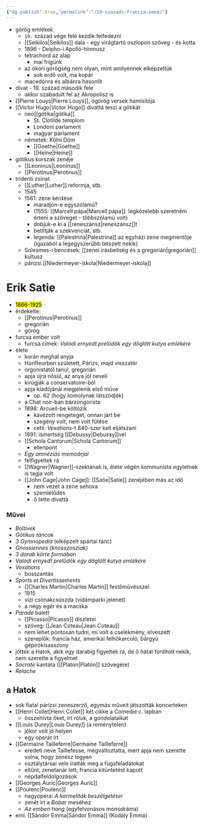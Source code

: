 ```yaml
---
{"dg-publish":true,"permalink":"/19-szazadi-francia-zene/"}
---
```


- görög emlékek
	- `19.` század vége felé kezdik felfedezni
	- [[Seikilos\|Seikilos]] dala - egy virágtartó oszlopon szöveg - és kotta
	- 1896 - Delpho-i Apolló-himnusz
	- tetrachord az alap
		- mai frígünk
	- az ókori görögség nem olyan, mint amilyennek elképzeltük
		- sok erdő volt, ma kopár
	- macedónra és albánra hasonlít
- divat - 19. század második fele
	- akkor szabadult fel az Akropolisz is
- [[Pierre Louys\|Pierre Louys]], ógörög versek hamisítója
- [[Victor Hugo\|Victor Hugo]] divattá teszi a gótikát
	- neo[[gótika\|gótika]]
		- St. Clotilde templom
		- Londoni parlament
		- magyar parlament
	- németek: Kölni Dóm
		- [[Goethe\|Goethe]]
		- [[Heine\|Heine]]
- gótikus korszak zenéje
	- [[Leoninus\|Leoninus]]
	- [[Perotinus\|Perotinus]]
- tridenti zsinat
	- [[Luther\|Luther]] reformja, stb.
	- 1545
	- 1561: zene kérdése
		- maradjon-e egyszólamú?
		- (1555: [[Marcell pápa\|Marcell pápa]]: legközelebb szeretném érteni a szöveget - többszólamú volt)
		- dobjuk-e ki a [[reneszánsz\|reneszánsz]]t
		- betiltják a szekvenciát, stb.
		- legenda: [[Palestrina\|Palestrina]] az egyházi zene megmentője (igazából a legegyszerűbb tetszett nekik)
	- Solesmes-i bencések: [[zenei írásbeliség és a gregorián\|gregorián]] kultusz
	- párizsi [[Niedermeyer-iskola\|Niedermeyer-iskola]]

# Erik Satie
- <mark>1866-1925</mark>
- érdekelte:
	- [[Perotinus\|Perotinus]]
	- gregorián
	- görög
- furcsa ember volt
	- furcsa címek: *Valódi ernyedt prelűdök egy döglött kutya emlékére*
- élete
	- korán meghal anyja
	- Honfleurben született, Párizs, majd visszatér
	- orgonistától tanul, gregorián
	- apja újra nősül, az anya jól neveli
	- kirúgják a conservatoire-ból
	- apja kiadójánál megjelenik első műve
		- op. 62 (hogy komolynak látszódjék)
	- a Chat noir-ban bárzongorista
	- 1898: Arcueil-be költözik
		- kávézott rengeteget, onnan járt be
		- szegény volt, nem volt fűtése
		- cetli: *Vexations*-t 840-szer kell eljátszani
	- 1891: ismertség [[Debussy\|Debussy]]vel
	- [[Schola Cantorum\|Schola Cantorum]]
		- ellenpont
	- *Egy amnéziás memoárjai*
	- felfigyeltek rá
	- [[Wagner\|Wagner]]-szektának is, élete végén kommunista egyletnek is tagja volt
	- [[John Cage\|John Cage]]: [[Satie\|Satie]] zenéjében más az idő
		- nem vezet a zene sehova
		- szemlélődés
		- ő tette divattá
### Művei
- *Boltívek*
- *Gótikus táncok*
- *3 Gymnopedia* (elképzelt spártai tánc)
- *Gnossiennes (knosszosziak)*
- *3 darab körte formában*
- *Valódi ernyedt prelűdök egy döglött kutya emlékére*
- *Vexations*
	- bosszantás
- *Sports et Divertissements*
	- [[Charles Martin\|Charles Martin]] festőművésszel
	- 1915
	- vízi csónakcsúszda (vidámparki jelenet)
	- a négy egér és a macska
- *Parade* balett
	- [[Picasso\|Picasso]] díszletei
	- szöveg: [[Jean Coteau\|Jean Coteau]]
	- nem lehet pontosan tudni, mi volt a cselekmény, elveszett
	- szereplők: francia ház, amerikai felhőkarcoló, bárgyú gépírókisasszony
- jöttek a Hatok, akik egy darabig figyeltek rá, de ő hátat fordított nekik, nem szerette a figyelmet
- *Socrate* kantáta ([[Platón\|Platón]] szövegére)
- *Relache*

## a Hatok
- sok fiatal párizsi zeneszerző, egymás műveit játszották koncerteken
- [[Henri Collet\|Henri Collet]] két cikke a Comedie c. lapban
	- összehívta őket, írt róluk, a gondolataikat
- [[Louis Durey\|Louis Durey]] (a reménytelen)
	- jókor volt jó helyen
	- egy operát írt
- [[Germaine Tailleferre\|Germaine Tailleferre]]
	- eredeti neve Taillefesse, megváltoztatta, mert apja nem szerette volna, hogy zenész legyen
	- osztálytársai vele íratták meg a fúgafeladatokat
	- eltűnt, zenetanár lett, francia kitüntetést kapott
	- népdalfeldolgozások
- [[Georges Auric\|Georges Auric]]
- [[Poulenc\|Poulenc]]
	- nagyopera: *A karmeliták beszélgetései*
	- zenét írt a *Babar* meséhez
	- *Az emberi hang* (egyfelvonásos monodráma)
- eml. [[Sándor Emma\|Sándor Emma]] (Kodály Emma)